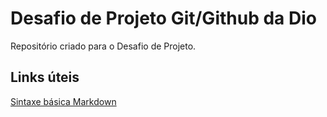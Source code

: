 # Desafio de Projeto Git/Github da Dio

Repositório criado para o Desafio de Projeto.

## Links úteis

[Sintaxe básica Markdown](https://www.markdownguide.org/basic-syntax/)
